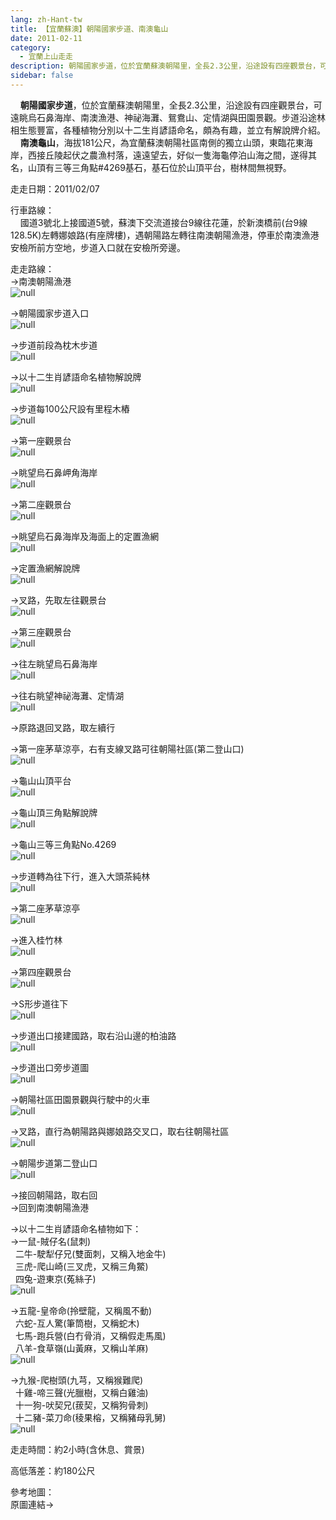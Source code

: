 ```yaml
---
lang: zh-Hant-tw
title: 【宜蘭蘇澳】朝陽國家步道、南澳龜山
date: 2011-02-11
category: 
  - 宜蘭上山走走
description: 朝陽國家步道，位於宜蘭蘇澳朝陽里，全長2.3公里，沿途設有四座觀景台，可遠眺烏石鼻海岸、南澳漁港、神祕海灘、鴛鴦山、定情湖與田園景觀。步道沿途林相生態豐富，各種植物分別以十二生肖諺語命名，頗為有趣，並立有解說牌介紹。 南澳龜山，海拔181公尺，為宜蘭蘇澳朝陽社區南側的獨立山頭，東臨花東海岸，西接丘陵起伏之農漁村落，遠遠望去，好似一隻海龜停泊山海之間，遂得其名，山頂有三等三角點#4269基石，基石位於山頂平台，樹林間無視野。
sidebar: false
---
```


    **朝陽國家步道**，位於宜蘭蘇澳朝陽里，全長2.3公里，沿途設有四座觀景台，可遠眺烏石鼻海岸、南澳漁港、神祕海灘、鴛鴦山、定情湖與田園景觀。步道沿途林相生態豐富，各種植物分別以十二生肖諺語命名，頗為有趣，並立有解說牌介紹。  
    **南澳龜山**，海拔181公尺，為宜蘭蘇澳朝陽社區南側的獨立山頭，東臨花東海岸，西接丘陵起伏之農漁村落，遠遠望去，好似一隻海龜停泊山海之間，遂得其名，山頂有三等三角點#4269基石，基石位於山頂平台，樹林間無視野。

走走日期：2011/02/07

行車路線：  
    國道3號北上接國道5號，蘇澳下交流道接台9線往花蓮，於新澳橋前(台9線128.5K)左轉娜娘路(有座牌樓)，遇朝陽路左轉往南澳朝陽漁港，停車於南澳漁港安檢所前方空地，步道入口就在安檢所旁邊。

走走路線：  
→南澳朝陽漁港  
![null](image/177646809_l.jpg)

→朝陽國家步道入口  
![null](image/177646815_l.jpg)

→步道前段為枕木步道  
![null](image/177646820_l.jpg)

→以十二生肖諺語命名植物解說牌  
![null](image/177646823_l.jpg)

→步道每100公尺設有里程木樁  
![null](image/177646829_l.jpg)

→第一座觀景台  
![null](image/177646834_l.jpg)

→眺望烏石鼻岬角海岸  
![null](image/177646837_l.jpg)

→第二座觀景台  
![null](image/177646846_l.jpg)

→眺望烏石鼻海岸及海面上的定置漁網  
![null](image/177646853_l.jpg)

→定置漁網解說牌  
![null](image/177646859_l.jpg)

→叉路，先取左往觀景台  
![null](image/177646865_l.jpg)

→第三座觀景台  
![null](image/177646871_l.jpg)

→往左眺望烏石鼻海岸  
![null](image/177646874_l.jpg)

→往右眺望神祕海灘、定情湖  
![null](image/177646880_l.jpg)

→原路退回叉路，取左續行

→第一座茅草涼亭，右有支線叉路可往朝陽社區(第二登山口)  
![null](image/177646884_l.jpg)

→龜山山頂平台  
![null](image/177646897_l.jpg)

→龜山頂三角點解說牌  
![null](image/177646890_l.jpg)

→龜山三等三角點No.4269  
![null](image/177646894_l.jpg)

→步道轉為往下行，進入大頭茶純林  
![null](image/177646904_l.jpg)

→第二座茅草涼亭  
![null](image/177646910_l.jpg)

→進入桂竹林  
![null](image/177646917_l.jpg)

→第四座觀景台  
![null](image/177646921_l.jpg)

→S形步道往下  
![null](image/177646927_l.jpg)

→步道出口接建國路，取右沿山邊的柏油路  
![null](image/177646932_l.jpg)

→步道出口旁步道圖  
![null](image/177646939_l.jpg)

→朝陽社區田園景觀與行駛中的火車  
![null](image/177646942_l.jpg)

→叉路，直行為朝陽路與娜娘路交叉口，取右往朝陽社區  
![null](image/177646948_l.jpg)

→朝陽步道第二登山口  
![null](image/177646957_l.jpg)

→接回朝陽路，取右回  
→回到南澳朝陽漁港

→以十二生肖諺語命名植物如下：  
→一鼠-賊仔名(鼠刺)  
  二牛-駛犁仔兄(雙面刺，又稱入地金牛)  
  三虎-爬山崎(三叉虎，又稱三角鱉)  
  四兔-遊東京(菟絲子)  
![null](image/177646960_l.jpg)

→五龍-皇帝命(拎壁龍，又稱風不動)  
  六蛇-互人驚(筆筒樹，又稱蛇木)  
  七馬-跑兵營(白冇骨消，又稱假走馬風)  
  八羊-食草嶺(山黃麻，又稱山羊麻)  
![null](image/177646967_l.jpg)

→九猴-爬樹頭(九芎，又稱猴難爬)  
  十雞-啼三聲(光臘樹，又稱白雞油)  
  十一狗-吠契兄(菝契，又稱狗骨刺)  
  十二豬-菜刀命(稜果榕，又稱豬母乳舅)  
![null](image/177646789_l.jpg)

走走時間：約2小時(含休息、賞景)

高低落差：約180公尺

參考地圖：  
原圖連結→
